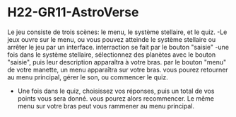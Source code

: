 # H22-GR11-AstroVerse

Le jeu consiste de trois scènes: le menu, le système stellaire, et le quiz.
-Le jeux ouvre sur le menu, ou vous pouvez atteinde le système stellaire ou arrêter le jeu par un interface. interraction se fait par le bouton "saisie"
-une fois dans le système stellaire, sélectionnez des planètes avec le bouton "saisie", puis leur description apparaîtra à votre bras. par le bouton "menu" de votre manette, un menu apparaîtra sur votre bras. vous pourez retourner au menu principal, gérer le son, ou commencer le quiz.
- Une fois dans le quiz, choisissez vos réponses, puis un total de vos points vous sera donné. vous pourez alors recommencer. Le même menu sur votre bras peut vous rammener au menu principal.
